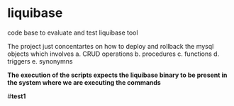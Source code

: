 # liquibase
code base to evaluate and test  liquibase tool

The project just concentartes on how to deploy and rollback the mysql objects which involves
a. CRUD operations
b. procedures
c. functions
d. triggers
e. synonymns

**The execution of the scripts expects the liquibase binary to be present in the system where we are executing the commands**

#__test1__
